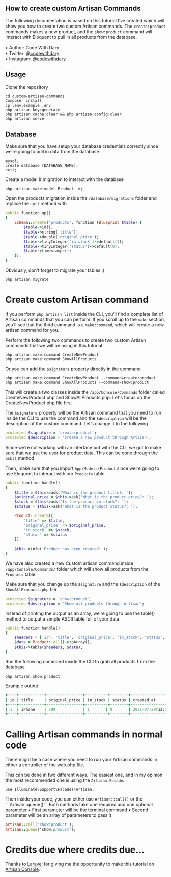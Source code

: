 ## How to create custom Artisan Commands

The following documentation is based on this tutorial I’ve created which will show you how to create two custom Artisan commands. The ```create:product``` commands makes a new product, and the ```show:product``` command will interact with Eloquent to pull in all products from the database. <br> <br>
•	Author: Code With Dary <br>
•	Twitter: [@codewithdary](https://twitter.com/codewithdary) <br>
•	Instagram: [@codewithdary](https://www.instagram.com/codewithdary/) <br>

## Usage <br>
Clone the repository <br>
```
cd custom-artisan-commands
Composer install
cp .env.example .env 
php artisan key:generate
php artisan cache:clear && php artisan config:clear 
php artisan serve 
```

## Database <br>

Make sure that you have setup your database credentials correctly since we’re going to pull in data from the database <br>
```
mysql;
create database [DATABASE NAME];
exit;
```

Create a model & migration to interact with the database
```
php artisan make:model Product -m; 
```

Open the products migration inside the ```/database/migrations``` folder and replace the ```up()``` method with
```ruby
public function up()
{
    Schema::create('products', function (Blueprint $table) {
        $table->id();
        $table->string('title');
        $table->double('original_price');
        $table->tinyInteger('in_stock')->default(1);
        $table->tinyInteger('status')->default(0);
        $table->timestamps();
    });
}
```

Obviously, don't forget to migrate your tables :)
```
php artisan migrate
```

# Create custom Artisan command <br>
If you perform ```php artisan list``` inside the CLI, you’ll find a complete list of Artisan commands that you can perform. If you scroll up to the ```make``` section, you’ll see that the third command is a ```make:command```, which will create a new artisan command for you. 

Perform the following two commands to create two custom Artisan commands that we will be using in this tutorial. <br>
```
php artisan make:command CreateNewProduct
php artisan make:command ShowAllProducts
```

Or you can add the ```$signature``` property directly in the command 
```
php artisan make:command CreateNewProduct --command=create:product
php artisan make:command ShowAllProducts --command=show:product
```

This will create a two classes inside the ```/app/Console/Commands``` folder called CreateNewProduct.php and ShowAllProducts.php. Let's focus on the CreateNewProduct.php file first

The ```$signature``` property will be the Artisan command that you need to run inside the CLI to use the command and the ```$description``` will be the description of the custom command. Let’s change it to the following
```ruby
protected $signature = 'create:product';
protected $description = 'Create a new product through Artisan';
```

Since we’re not working with an interface but with the CLI, we got to make sure that we ask the user for product data. This can be done through the ```ask()``` method

Then, make sure that you import ```App\Models\Product``` since we’re going to use Eloquent to interact with our ```Products``` table
```ruby
public function handle()
{
    $title = $this->ask('What is the product title?: ');
    $original_price = $this->ask('What is the product price?: ');
    $stock = $this->ask('Is the product in stock?: ');
    $status = $this->ask('What is the product status?: ');

    Product::create([
        'title' => $title,
        'original_price' => $original_price,
        'in_stock' => $stock,
        'status' => $status
    ]);
    
    $this->info('Product has been created!');
}
```

We have also created a new Custom artisan command inside  ```/app/Console/Commands/``` folder which will show all products from the ```Products``` table.

Make sure that you change up the ```$signature``` and the ```$description``` of the ```ShowAllProducts.php``` file
```ruby
protected $signature = 'show:product';
protected $description = 'Show all products through Artisan';
```

Instead of printing the output as an array, we’re going to use the table() method to output a simple ASCII table full of your data
```ruby
public function handle()
{
    $headers = ['id', 'title', 'original_price', 'in_stock', 'status', 'Created at', 'Updated at'];
    $data = Product::all()->toArray();
    $this->table($headers, $data);
}
```

Run the following command inside the CLI to grab all products from the database
```
php artisan show:product
```

Example output
```ruby
+----+-----------+----------------+----------+--------+-----------------------------+-----------------------------+
| id | title     | original_price | in_stock | status | created_at                  | updated_at                  |
+----+-----------+----------------+----------+--------+-----------------------------+-----------------------------+
| 1  | iPhone    | 799            | 1       | 0       | 2021-07-29T12:58:28.000000Z | 2021-07-29T12:58:28.000000Z |
+----+-----------+----------------+----------+--------+-----------------------------+-----------------------------+
```

# Calling Artisan commands in normal code

There might be a case where you need to run your Artisan commands in either a controller of the web.php file. 

This can be done in two different ways. The easiest one, and in my opinion the most recommended one is using the ```Artisan Facade```. 

```
use Illuminate\Support\Facades\Artisan;
```

Then inside your code, you can either use ```Artisan::call()``` or the ```Artisan::queue()``. Both methods take one required and one optional parameter
•   First parameter will be the terminal command
•	Second parameter will be an array of parameters to pass it

```ruby
Artisan::call('show:product');
Artisan::queue(‘show:product’);
```

# Credits due where credits due…
Thanks to [Laravel](https://laravel.com/) for giving me the opportunity to make this tutorial on [Artisan Console](https://laravel.com/docs/8.x/artisan). 
